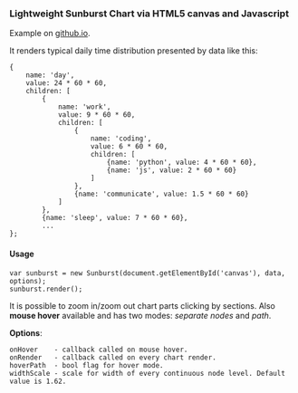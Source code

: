 ### Lightweight Sunburst Chart via HTML5 canvas and Javascript
Example on <a href="http://ostrovski.github.io/cancharts/">github.io</a>.

It renders typical daily time distribution presented by data like this:

    {
        name: 'day',
        value: 24 * 60 * 60,
        children: [
            {
                name: 'work',
                value: 9 * 60 * 60,
                children: [
                    {
                        name: 'coding',
                        value: 6 * 60 * 60,
                        children: [
                            {name: 'python', value: 4 * 60 * 60},
                            {name: 'js', value: 2 * 60 * 60}
                        ]
                    },
                    {name: 'communicate', value: 1.5 * 60 * 60}
                ]
            },
            {name: 'sleep', value: 7 * 60 * 60},
            ...
    };


#### Usage
    var sunburst = new Sunburst(document.getElementById('canvas'), data, options);
    sunburst.render();

It is possible to zoom in/zoom out chart parts clicking by sections.
Also **mouse hover** available and has two modes: *separate nodes* and *path*.

**Options**:

    onHover    - callback called on mouse hover.
    onRender   - callback called on every chart render.
    hoverPath  - bool flag for hover mode.
    widthScale - scale for width of every continuous node level. Default value is 1.62.